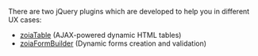There are two jQuery plugins which are developed to help you in different UX cases:

* [zoiaTable](https://github.com/xtremespb/zoiaTable) (AJAX-powered dynamic HTML tables)
* [zoiaFormBuilder](https://github.com/xtremespb/zoiaFormBuilder) (Dynamic forms creation and validation)